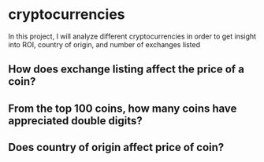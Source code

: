 # cryptocurrencies
In this project, I will analyze different cryptocurrencies in order to get insight into ROI, country of origin, and number of exchanges listed


## How does exchange listing affect the price of a coin?


## From the top 100 coins, how many coins have appreciated double digits?

## Does country of origin affect price of coin?


